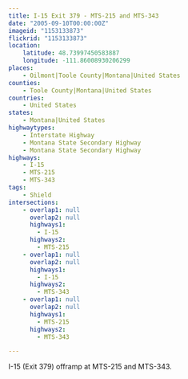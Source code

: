 ```yaml
---
title: I-15 Exit 379 - MTS-215 and MTS-343
date: "2005-09-10T00:00:00Z"
imageid: "1153133873"
flickrid: "1153133873"
location:
    latitude: 48.73997450583887
    longitude: -111.86008930206299
places:
    - Oilmont|Toole County|Montana|United States
counties:
    - Toole County|Montana|United States
countries:
    - United States
states:
    - Montana|United States
highwaytypes:
    - Interstate Highway
    - Montana State Secondary Highway
    - Montana State Secondary Highway
highways:
    - I-15
    - MTS-215
    - MTS-343
tags:
    - Shield
intersections:
    - overlap1: null
      overlap2: null
      highways1:
        - I-15
      highways2:
        - MTS-215
    - overlap1: null
      overlap2: null
      highways1:
        - I-15
      highways2:
        - MTS-343
    - overlap1: null
      overlap2: null
      highways1:
        - MTS-215
      highways2:
        - MTS-343

---
```

I-15 (Exit 379) offramp at MTS-215 and MTS-343.